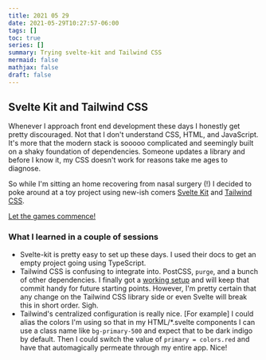 ```yaml
---
title: 2021 05 29
date: 2021-05-29T10:27:57-06:00
tags: []
toc: true
series: []
summary: Trying svelte-kit and Tailwind CSS
mermaid: false
mathjax: false
draft: false
---
```


## Svelte Kit and Tailwind CSS

Whenever I approach front end development these days I honestly get pretty discouraged.
Not that I don't understand CSS, HTML, and JavaScript.
It's more that the modern stack is sooooo complicated and seemingly built on a shaky foundation of dependencies.
Someone updates a library and before I know it, my CSS doesn't work for reasons take me ages to diagnose.

So while I'm sitting an home recovering from nasal surgery (!) I decided to poke around at a toy project using new-ish comers [Svelte Kit](http://kit.svelte.dev) and [Tailwind CSS](https://tailwindcss.com/).

[Let the games commence!](https://github.com/dvhthomas/ciptrack)

### What I learned in a couple of sessions

- Svelte-kit is pretty easy to set up these days.
  I used their docs to get an empty project going using TypeScript.
- Tailwind CSS is confusing to integrate into. PostCSS, `purge`, and a bunch of other dependencies.
  I finally got a [working setup](https://github.com/dvhthomas/ciptrack/commit/b6fec252dc8e7bac8b5d37f2d333f0e93efd25b3) and will keep that commit handy for future starting points.
  However, I'm pretty certain that any change on the Tailwind CSS library side or even Svelte will break this in short order. Sigh.
- Tailwind's centralized configuration is really nice.
  [For example] I could alias the colors I'm using so that in my HTML/*.svelte components I can use a class name like `bg-primary-500` and expect that to be dark indigo by default.
  Then I could switch the value of `primary = colors.red` and have that automagically permeate through my entire app. Nice!



